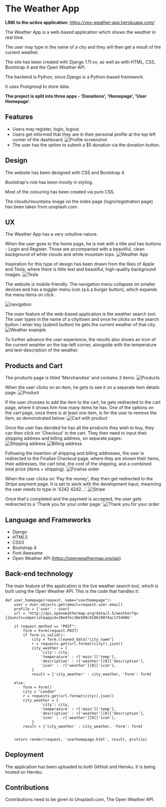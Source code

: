 # The Weather App

**LINK to the active application:** https://ves-weather-app.herokuapp.com/

The Weather App is a web-based application which shows the weather in real time.

The user may type in the name of a city and they will then get a result of the current weather.

The site has been created with Django 1.11.xx, as well as with HTML, CSS, Bootstrap 4 and the Open Weather API.

The backend is Python, since Django is a Python-based framework.

It uses Postgresql to store data.

**The project is split into three apps - 'Donations', 'Homepage', 'User Homepage'.**

## Features

- Users may register, login, logout.
- Users get informed that they are in their personal profile at the top left corner of the dashboard.
![Profile screenshot](https://i.ibb.co/RQh2K3g/menu-items.png)
- The user has the option to submit a $5 donation via the donation button.

## Design

The website has been designed with CSS and Bootstrap 4.

Bootstrap's role has been mostly in styling.

Most of the colouring has been created via pure CSS.

The clouds/mountains image on the index page (login/registration page) has been taken from unsplash.com.

## UX

The Weather App has a very untuitive nature.

When the user goes to the home page, he is met with a title and two buttons - Login and Register. Those are accompanied with a beautiful, clean background of white clouds and white mountain tops.
![Weather App](https://i.ibb.co/Hrn9dVL/weather-app.jpg)


Inspiration for this type of design has been drawn from the likes of Apple and Tesla, where there is little text and beautiful, high-quality background images.
![Tesla](https://i.ibb.co/SdGyv7X/tesla.jpg)

The website is mobile-friendly. The navigation menu collapses on smaller devices and has a toggler menu icon (a.k.a burger button), which expands the menu items on click.

![navigation](https://i.ibb.co/QjKJc9T/mobile-friendl.png)

The main feature of the web-based application is the weather search tool. The user types in the name of a city/town and once he clicks on the search button / enter key (submit button) he gets the current weather of that city.
![Weather example](https://i.ibb.co/gPMLwMF/open-weather.jpg)

To further advance the user experience, the results also shows an icon of the current weahter on the top-left corner, alongside with the temperature and text-description of the weather.

## Products and Cart
The products page is titled 'Merchandise' and contains 3 items:
![Products](https://i.ibb.co/fD7CJ4Z/Products-page.png)

When the user clicks on an item, he gets to see it on a separate item details page:
![Product](https://i.ibb.co/D43qgqt/selected-product.png)

If the user chooses to add the item to the cart, he gets redirected to the cart page, where it shows him how many items he has. One of the options on the cart page, once there is at least one item, is for the user to remove the item, as demonstrated below:
![Cart with product](https://i.ibb.co/VWJDsKn/Cart-with-item.png)

Once the user has decided he has all the products they wish to buy, they can then click on 'Checkout' in the cart.
They then need to input their shipping address and billing address, on separate pages:
![Shipping address](https://i.ibb.co/FqBDBDJ/Shipping-address.png)
![Billing address](https://i.ibb.co/1ZbGk9w/Billing-address.png)

Following the insertion of shipping and billing addresses, the user is redirected to the Finalise Checkout page, where they are shown their items, their addresses, the cart total, the cost of the shipping, and a combined total price (items + shipping).
![Finalise order](https://i.ibb.co/54XTkH9/Finalise-checkout-and-option-to-pay.png)

When the user clicks on 'Pay the money', they then get redirected to the Stripe payment page. It is set to work with the development input, meanning the user needs to type in '4242 4242...'.
![Stripe](https://i.ibb.co/GVGmDYC/Stripe.png)

Once that's completed and the payment is accepted, the user gets redirected to a 'Thank you for your order page.'
![Thank you for your order](https://i.ibb.co/cXbp0SV/Thank-you-for-your-order.png)



## Language and Frameworks
- Django
- HTML5
- CSS3
- Bootstrap 4
- Font Awesome
- Open Weather API (https://openweathermap.org/api)


## Back-end technology
The main feature of the application is the live weather search tool, which is built using the Open Weather API.
This is the code that handles it:

```
def user_homepage(request, name="userhomepage"):
    user = User.objects.get(email=request.user.email)
    profile = {'user' : user}
    url = 'http://api.openweathermap.org/data/2.5/weather?q={}&units=imperial&appid=38e4fec38e509c018629074ac1754906'
    
    if request.method == "POST":
        form = Form(request.POST)
        if form.is_valid():
            city = form.cleaned_data["city_name"]
            r = requests.get(url.format(city)).json()
            city_weather = {
                'city': city,
                'temperature' : r['main']['temp'],
                'description' : r['weather'][0]['description'],
                'icon' :  r['weather'][0]['icon'],
            }
            result = {'city_weather' : city_weather, 'Form': form}
            
    else:
        form = Form()
        city = "London"
        r = requests.get(url.format(city)).json()
        city_weather = {
                'city': city,
                'temperature' : r['main']['temp'],
                'description' : r['weather'][0]['description'],
                'icon' :  r['weather'][0]['icon'],
            }
        result = {'city_weather' : city_weather, 'Form': form}
        
    
    return render(request, 'userhomepage.html', result, profile)
```

## Deployment
The application has been uploaded to both GitHub and Heroku. It is being hosted on Heroku.

## Contributions
Contributions need to be given to Unsplash.com, The Open Weather API.








